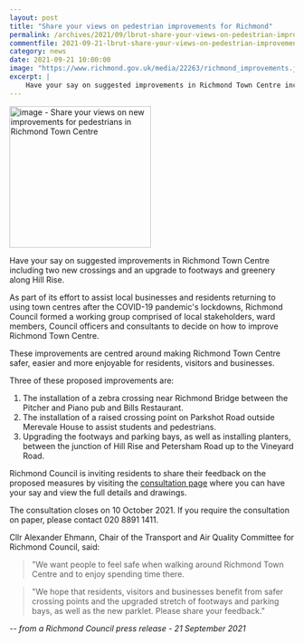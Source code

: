 ```yaml
---
layout: post
title: "Share your views on pedestrian improvements for Richmond"
permalink: /archives/2021/09/lbrut-share-your-views-on-pedestrian-improvements-for-richmond.html
commentfile: 2021-09-21-lbrut-share-your-views-on-pedestrian-improvements-for-richmond
category: news
date: 2021-09-21 10:00:00
image: "https://www.richmond.gov.uk/media/22263/richmond_improvements.jpg"
excerpt: |
    Have your say on suggested improvements in Richmond Town Centre including  two new crossings and an upgrade to footways and greenery along Hill Rise.
---
```


<img src="https://www.richmond.gov.uk/media/22263/richmond_improvements.jpg" alt="image - Share your views on new improvements for pedestrians in Richmond Town Centre" width="250" class="photo right"  >


Have your say on suggested improvements in Richmond Town Centre including  two new crossings and an upgrade to footways and greenery along Hill Rise.

As part of its effort to assist local businesses and residents returning to  using town centres after the COVID-19 pandemic's lockdowns, Richmond  Council formed a working group comprised of local stakeholders, ward  members, Council officers and consultants to decide on how to improve  Richmond Town Centre.

These improvements are centred around making Richmond Town Centre safer,  easier and more enjoyable for residents, visitors and businesses.

Three of these proposed improvements are:

1. The installation of a zebra crossing near Richmond Bridge between the Pitcher and Piano pub and Bills Restaurant.
2. The installation of a raised crossing point on Parkshot Road outside Merevale House to assist students and pedestrians.
3. Upgrading the footways and parking bays, as well as installing planters, between the junction of Hill Rise and Petersham Road up to the Vineyard Road.

Richmond Council is inviting residents to share their feedback on the  proposed measures by visiting the [consultation page](https://haveyoursay.citizenspace.com/richmondecs/rtc-21/) where you can have your say and view the full details and drawings.

The consultation closes on 10 October 2021. If you require the consultation  on paper, please contact 020 8891 1411.

Cllr Alexander Ehmann, Chair of the Transport and Air Quality Committee for  Richmond Council, said:

> "We want people to feel safe when walking around Richmond Town Centre and  to enjoy spending time there.

> "We hope that residents, visitors and businesses benefit from safer  crossing points and the upgraded stretch of footways and parking bays, as  well as the new parklet. Please share your feedback."


<cite>-- from a Richmond Council press release - 21 September 2021</cite>
